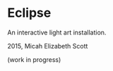 Eclipse
=======

An interactive light art installation.

2015, Micah Elizabeth Scott

(work in progress)

